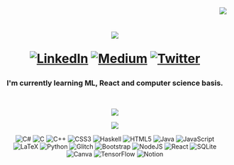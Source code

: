 <div align="right">
  <img src="https://visitcount.itsvg.in/api?id=imtribute12&icon=8&color=11" />
</div>
<h1 align="center">
  <a href="https://github.com/imtribute12">
    <img src="https://readme-typing-svg.herokuapp.com?size=36&color=660099&center=true&multiline=true&width=500&height=100&lines=Hi!+%F0%9F%91%8B;I'm+Seda+%F0%9F%98%8A">
  </a>
  
<div align="center">

[![LinkedIn](https://img.shields.io/badge/LinkedIn-%230077B5.svg?logo=linkedin&logoColor=white)](https://linkedin.com/in/seda-n-taskan) [![Medium](https://img.shields.io/badge/Medium-12100E?logo=medium&logoColor=white)](https://medium.com/@nubika) [![Twitter](https://img.shields.io/badge/Twitter-%231DA1F2.svg?logo=Twitter&logoColor=white)](https://twitter.com/nubisqueendom) 
</h1>

<div align="center">
<h3 align="center">I'm currently learning ML, React and computer science basis. </h3>
<br>

  ![](https://github-readme-stats.vercel.app/api/top-langs/?username=imtribute12&theme=midnight-purple&hide_border=true&include_all_commits=true&count_private=false&layout=compact&&hide=css,c%23)

</div>


<!---![](https://github-profile-trophy.vercel.app/?username=imtribute12&theme=tokyonight&no-frame=true&no-bg=true&margin-w=0)--->

<div align="center">

  ![](https://github-readme-streak-stats.herokuapp.com/?user=imtribute12&theme=midnight-purple&hide_border=true)<br/>

  ![C#](https://img.shields.io/badge/c%23-%23239120.svg?style=for-the-badge&logo=c-sharp&logoColor=white) 
  ![C](https://img.shields.io/badge/c-%2300599C.svg?style=for-the-badge&logo=c&logoColor=white) 
  ![C++](https://img.shields.io/badge/c++-%2300599C.svg?style=for-the-badge&logo=c%2B%2B&logoColor=white)
  ![CSS3](https://img.shields.io/badge/css3-%231572B6.svg?style=for-the-badge&logo=css3&logoColor=white) 
  ![Haskell](https://img.shields.io/badge/Haskell-5e5086?style=for-the-badge&logo=haskell&logoColor=white) 
  ![HTML5](https://img.shields.io/badge/html5-%23E34F26.svg?style=for-the-badge&logo=html5&logoColor=white) 
  ![Java](https://img.shields.io/badge/java-%23ED8B00.svg?style=for-the-badge&logo=java&logoColor=white) 
  ![JavaScript](https://img.shields.io/badge/javascript-%23323330.svg?style=for-the-badge&logo=javascript&logoColor=%23F7DF1E) 
  ![LaTeX](https://img.shields.io/badge/latex-%23008080.svg?style=for-the-badge&logo=latex&logoColor=white) 
  ![Python](https://img.shields.io/badge/python-3670A0?style=for-the-badge&logo=python&logoColor=ffdd54) 
  ![Glitch](https://img.shields.io/badge/glitch-%233333FF.svg?style=for-the-badge&logo=glitch&logoColor=white) 
  ![Bootstrap](https://img.shields.io/badge/bootstrap-%23563D7C.svg?style=for-the-badge&logo=bootstrap&logoColor=white) 
  ![NodeJS](https://img.shields.io/badge/node.js-6DA55F?style=for-the-badge&logo=node.js&logoColor=white) 
  ![React](https://img.shields.io/badge/react-%2320232a.svg?style=for-the-badge&logo=react&logoColor=%2361DAFB) 
  ![SQLite](https://img.shields.io/badge/sqlite-%2307405e.svg?style=for-the-badge&logo=sqlite&logoColor=white) 
  ![Canva](https://img.shields.io/badge/Canva-%2300C4CC.svg?style=for-the-badge&logo=Canva&logoColor=white) 
  ![TensorFlow](https://img.shields.io/badge/TensorFlow-%23FF6F00.svg?style=for-the-badge&logo=TensorFlow&logoColor=white) 
  ![Notion](https://img.shields.io/badge/Notion-%23000000.svg?style=for-the-badge&logo=notion&logoColor=white)
